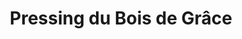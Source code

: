 ---
title: "Pressing du Bois de Grâce"
url: /champs-sur-marne/pressing-du-bois-de-grace/
shop: Wäscherei
---